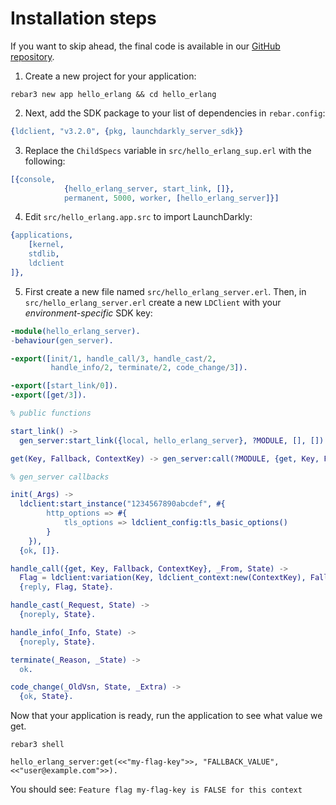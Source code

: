 # Installation steps
If you want to skip ahead, the final code is available in our [GitHub repository](https://github.com/launchdarkly/hello-erlang).

1. Create a new project for your application:
```
rebar3 new app hello_erlang && cd hello_erlang
```

2. Next, add the SDK package to your list of dependencies in `rebar.config`:
```erlang
{ldclient, "v3.2.0", {pkg, launchdarkly_server_sdk}}
```

3. Replace the `ChildSpecs` variable in `src/hello_erlang_sup.erl` with the following:
```erlang
[{console,
            {hello_erlang_server, start_link, []},
            permanent, 5000, worker, [hello_erlang_server]}]
```

4. Edit `src/hello_erlang.app.src` to import LaunchDarkly:
```erlang
{applications,
	[kernel,
	stdlib,
	ldclient
]},
```

5. First create a new file named `src/hello_erlang_server.erl`. Then, in `src/hello_erlang_server.erl` create a new `LDClient` with your *environment-specific* SDK key:
```erlang
-module(hello_erlang_server).
-behaviour(gen_server).

-export([init/1, handle_call/3, handle_cast/2,
         handle_info/2, terminate/2, code_change/3]).

-export([start_link/0]).
-export([get/3]).

% public functions

start_link() ->
  gen_server:start_link({local, hello_erlang_server}, ?MODULE, [], []).

get(Key, Fallback, ContextKey) -> gen_server:call(?MODULE, {get, Key, Fallback, ContextKey}).

% gen_server callbacks

init(_Args) ->
  ldclient:start_instance("1234567890abcdef", #{
        http_options => #{
            tls_options => ldclient_config:tls_basic_options()
        }
    }),
  {ok, []}.

handle_call({get, Key, Fallback, ContextKey}, _From, State) ->
  Flag = ldclient:variation(Key, ldclient_context:new(ContextKey), Fallback),
  {reply, Flag, State}.

handle_cast(_Request, State) ->
  {noreply, State}.

handle_info(_Info, State) ->
  {noreply, State}.

terminate(_Reason, _State) ->
  ok.

code_change(_OldVsn, State, _Extra) ->
  {ok, State}.
```

Now that your application is ready, run the application to see what value we get.
```shell
rebar3 shell
```
```shell
hello_erlang_server:get(<<"my-flag-key">>, "FALLBACK_VALUE", <<"user@example.com">>).
```

You should see:
`Feature flag my-flag-key is FALSE for this context`